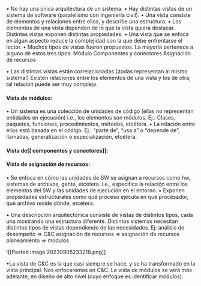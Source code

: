 • No hay una única arquitectura de un sistema.
• Hay distintas vistas de un sistema de software (paralelismo con ingeniería civil).
• Una vista consiste de elementos y relaciones entre ellos, y describe una estructura.
• Los elementos de una vista dependen de lo que la vista quiera destacar. Distintas vistas exponen distintas propiedades.
• Una vista que se enfoca en algún aspecto reduce la complejidad con la que debe
enfrentarse el lector.
• Muchos tipos de vistas fueron propuestos. La mayoría pertenece a alguno de estos tres tipos:
	Módulo
	Componentes y conectores
	Asignación de recursos

• Las distintas vistas están correlacionadas (¡todas representan al mismo sistema!)
Existen relaciones entre los elementos de una vista y los de otra; tal relación puede ser muy compleja.

#### Vista de módulos:
• Un sistema es una colección de unidades de código (ellas no representan entidades en ejecución) i.e., los elementos son módulos.
Ej.: Clases, paquetes, funciones, procedimientos, métodos, etcétera.
• La relación entre ellos está basada en el código.
Ej.: “parte de”, “usa a” o “depende de”, llamadas, generalización o especialización,
etcétera.

#### Vista de[[ componentes y conectores]]:

#### Vista de asignación de recursos:
• Se enfoca en cómo las unidades de SW se asignan a recursos como hw, sistemas
de archivos, gente, etcétera. i.e., especifica la relación entre los elementos del SW y las unidades de ejecución en el entorno.
• Exponen propiedades estructurales como qué proceso ejecuta en qué
procesador, qué archivo reside dónde, etcétera.

• Una descripción arquitectónica consiste de vistas de distintos tipos, cada una
mostrando una estructura diferente. Distintos sistemas necesitan distintos tipos de vistas dependiendo de las necesidades. Ej: 
	análisis de desempeño => C&C
	asignación de recursos => asignación de recursos
	planeamiento => módulos

![[Pasted image 20230905233218.png]]

•La vista de C&C es la que casi siempre se hace, y se ha transformado en la vista
principal.
Nos enfocaremos en C&C.
La vista de módulos se verá más adelante, en diseño de alto nivel (cuyo enfoque es
identificar módulos).